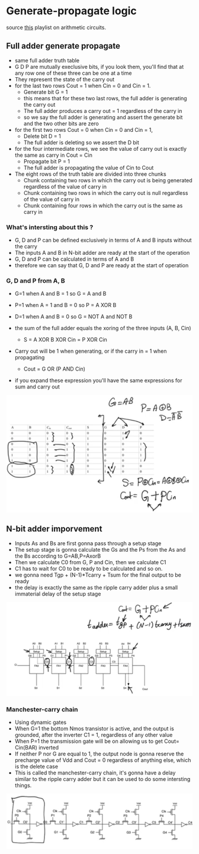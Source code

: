 # Generate-propagate logic 
source [this](https://www.youtube.com/playlist?list=PLyWAP9QBe16qnuE-nw0RkUq0IwRkzqyhD) playlist on arithmetic circuits.

## Full adder generate propagate
- same full adder truth table 
- G D P are mutually execlusive bits, if you look them, you'll find that at any row one of these three can be one at a time 
- They represent the state of the carry out
- for the last two rows Cout = 1 when Cin = 0 and Cin = 1. 
    - Generate bit G = 1  
    - this means that for these two last rows, the full adder is generating the carry out
    - The full adder produces a carry out = 1 regardless of the carry in
    - so we say the full adder is generating and assert the generate bit and the two other bits are zero
- for the first two rows Cout = 0 when Cin = 0 and Cin = 1, 
    - Delete bit D = 1 
    - The full adder is deleting so we assert the D bit
- for the four intermediate rows, we see the value of carry out is exactly the same as carry in Cout = Cin
    - Propagate bit P = 1
    - The full adder is propagating the value of Cin to Cout
- The eight rows of the truth table are divided into three chunks
    - Chunk containing two rows  in which the carry out is being generated regardless of the value of carry in
    - Chunk containing two rows  in which the carry out is null regardless of the value of carry in
    - Chunk containing four rows  in which the carry out is the same as carry in

### What's intersting about this ? 
- G, D and P can be defined exclusively in terms of A and B inputs without the carry
- The inputs A and B in N-bit adder are ready at the start of the operation
- G, D and P can be calculated in terms of A and B
- therefore we can say that G, D and P are ready at the start of operation

### G, D and P from A, B
- G=1 when A and B = 1 so G = A and B
- P=1 when A = 1 and B = 0 so P = A XOR B
- D=1 when A and B = 0 so G = NOT A and NOT B

- the sum of the full adder equals the xoring of the three inputs (A, B, Cin)
    - S = A XOR B XOR Cin = P XOR Cin
- Carry out will be 1 when generating, or if the carry in = 1 when propagating
    - Cout = G OR (P AND Cin)
- if you expand these expression you'll have the same expressions for sum and carry out

![full-adder-generate-propagate-truth-table](imgs/generate-propagate/full-adder-generate-propagate-truth-table.png)

## N-bit adder imporvement
- Inputs As and Bs are first gonna pass through a setup stage 
- The setup stage is gonna calculate the Gs and the Ps from the As and the Bs according to G=AB,P=AxorB 
- Then we calculate C0 from G, P and Cin, then we calculate C1
- C1 has to wait for C0 to be ready to be calculated and so on.
- we gonna need  Tgp + (N-1)*Tcarry + Tsum for the final output to be ready
- the delay is exactly the same as the ripple carry adder plus a small immaterial delay of the setup stage

![full-adder-generate-propagate](imgs/generate-propagate/full-adder-generate-propagate.png)

### Manchester-carry chain
- Using dynamic gates
- When G=1 the bottom Nmos transistor is active, and the output is grounded, after the inverter C1 = 1, regardless of any other value
- When P=1 the transmission gate will be on allowing us to get Cout= Cin(BAR) inverted
- If neither P nor G are equal to 1, the output node is gonna reserve the precharge value of Vdd and Cout = 0 regardless of anything else, which is the delete case
- This is called the manchester-carry chain, it's gonna have a delay similar to the ripple carry adder but it can be used to do some intersting things.

![manchester-carry-chain](imgs/generate-propagate/manchester-carry-chain.png)
